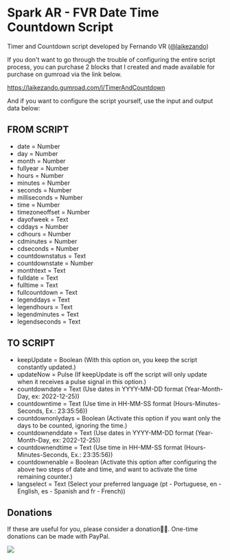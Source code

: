 # Spark AR - FVR Date Time Countdown Script
Timer and Countdown script developed by Fernando VR ([@laikezando](https://www.instagram.com/laikezando/))

If you don't want to go through the trouble of configuring the entire script process, you can purchase 2 blocks that I created and made available for purchase on gumroad via the link below.

https://laikezando.gumroad.com/l/TimerAndCountdown

And if you want to configure the script yourself, use the input and output data below:

## FROM SCRIPT ##
* date = Number
* day = Number
* month = Number
* fullyear = Number
* hours = Number
* minutes = Number
* seconds = Number
* milliseconds = Number
* time = Number
* timezoneoffset = Number
* dayofweek = Text
* cddays = Number
* cdhours = Number
* cdminutes = Number
* cdseconds = Number
* countdownstatus = Text
* countdownstate = Number
* monthtext = Text
* fulldate = Text
* fulltime = Text
* fullcountdown = Text
* legenddays = Text
* legendhours = Text
* legendminutes = Text
* legendseconds = Text

## TO SCRIPT ##
* keepUpdate = Boolean (With this option on, you keep the script constantly updated.)
* updateNow = Pulse (If keepUpdate is off the script will only update when it receives a pulse signal in this option.)
* countdowndate = Text (Use dates in YYYY-MM-DD format (Year-Month-Day, ex: 2022-12-25))
* countdowntime = Text (Use time in HH-MM-SS format (Hours-Minutes-Seconds, Ex.: 23:35:56))
* countdownonlydays = Boolean (Activate this option if you want only the days to be counted, ignoring the time.)
* countdownenddate = Text (Use dates in YYYY-MM-DD format (Year-Month-Day, ex: 2022-12-25))
* countdownendtime = Text (Use time in HH-MM-SS format (Hours-Minutes-Seconds, Ex.: 23:35:56))
* countdownenable = Boolean (Activate this option after configuring the above two steps of date and time, and want to activate the time remaining counter.)
* langselect = Text (Select your preferred language (pt - Portuguese, en - English, es - Spanish and fr - French))

## Donations
If these are useful for you, please consider a donation🙏🏼. One-time donations can be made with PayPal.

[![](https://www.paypalobjects.com/en_US/i/btn/btn_donateCC_LG.gif)](https://www.paypal.com/donate/?hosted_button_id=TDSHTPU2V9LEJ)

